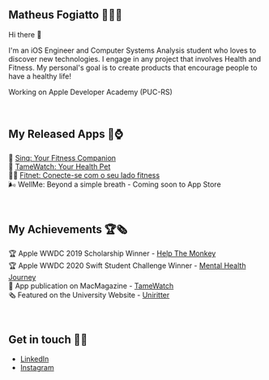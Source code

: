 ## Matheus Fogiatto 🧑🏻‍💻 
Hi there 👋

I'm an iOS Engineer and Computer Systems Analysis student who loves to discover new technologies. I engage in any project that involves Health and Fitness. My personal's goal is to create products that encourage people to have a healthy life! 

Working on Apple Developer Academy (PUC-RS)

<br>

## My Released Apps 📱⌚️
🦖 [Sinq: Your Fitness Companion](https://apps.apple.com/br/app/sinq-your-fitness-companion/id1523343191?l=en)<br>
👾 [TameWatch: Your Health Pet](https://apps.apple.com/th/app/tamewatch/id1485279593) <br>
🏋🏻 [Fitnet: Conecte-se com o seu lado fitness](https://fitnet.app/) <br>
🌬 WellMe: Beyond a simple breath - Coming soon to App Store

<br>

## My Achievements 🏆🗞
🏆 Apple WWDC 2019 Scholarship Winner - [Help The Monkey](https://github.com/matheusfogiatto/help-the-monkey) <br>
🏆 Apple WWDC 2020 Swift Student Challenge Winner - [Mental Health Journey](https://www.youtube.com/watch?v=OtrIBNOJ2AE&t=23s) <br>
📰 App publication on MacMagazine - [TameWatch](https://macmagazine.uol.com.br/post/2019/11/27/alimente-um-tamagotchi-e-cuide-da-sua-saude-com-esse-jogo-para-apple-watch/) <br>
🗞 Featured on the University Website - [Uniritter](https://www.uniritter.edu.br/noticias/noticias/estudante-de-analise-e-desenvolvimento-de-sistemas-e-premiado-internacionalmente?fbclid=IwAR2seBJoDv3urKEOXpyUQ2Tngi0K-XLo8Uf3Zczid4pwM1HsJIn_vjvFYec)

<br>

## Get in touch 🔗📩
- [LinkedIn](https://www.linkedin.com/in/matheus-fogiatto-8b74a8179/)
- [Instagram](https://www.instagram.com/matheus.fogiatto/)
